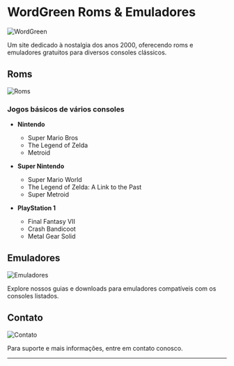 # WordGreen Roms & Emuladores

![WordGreen](https://github.com/wagner333/WordGreen/assets/144560716/07d32971-211e-4add-a109-568a686daf69)

Um site dedicado à nostalgia dos anos 2000, oferecendo roms e emuladores gratuitos para diversos consoles clássicos.

## Roms

![Roms](https://github.com/wagner333/WordGreen/assets/144560716/f0eef47a-b47c-4fcb-a38b-2487f5c7a456)

### Jogos básicos de vários consoles

- **Nintendo**
  - Super Mario Bros
  - The Legend of Zelda
  - Metroid
  
- **Super Nintendo**
  - Super Mario World
  - The Legend of Zelda: A Link to the Past
  - Super Metroid
  
- **PlayStation 1**
  - Final Fantasy VII
  - Crash Bandicoot
  - Metal Gear Solid

## Emuladores

![Emuladores](https://github.com/wagner333/WordGreen/assets/144560716/11f69b38-0008-4072-bbc9-430035ce57af)

Explore nossos guias e downloads para emuladores compatíveis com os consoles listados.

## Contato

![Contato](https://github.com/wagner333/WordGreen/assets/144560716/ac3df95e-9dab-489c-a860-42d3a1f598ed)

Para suporte e mais informações, entre em contato conosco.

---

